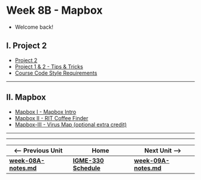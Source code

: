 # Week 8B - Mapbox

- Welcome back!

## I. Project 2

- [Project 2](../projects/project-2.md)
- [Project 1 & 2 - Tips & Tricks](../projects/p1-tips.md)
- [Course Code Style Requirements](../projects/code-style.md)

<hr>

## II. Mapbox

- [Mapbox I - Mapbox Intro](https://github.com/tonethar/IGME-330-Master/blob/master/notes/HW-mapbox-1.md)
- [Mapbox II - RIT Coffee Finder](https://github.com/tonethar/IGME-330-Master/blob/master/notes/HW-mapbox-2.md)
- [Mapbox-III - Virus Map (optional extra credit)](https://github.com/tonethar/IGME-330-Master/blob/master/notes/HW-mapbox-3.md)


<hr><hr>


| <-- Previous Unit | Home | Next Unit -->
| --- | --- | --- 
| [**week-08A-notes.md**](week-08A-notes.md)     |  [**IGME-330 Schedule**](../schedule.md) | [**week-09A-notes.md**](week-09A-notes.md) 
